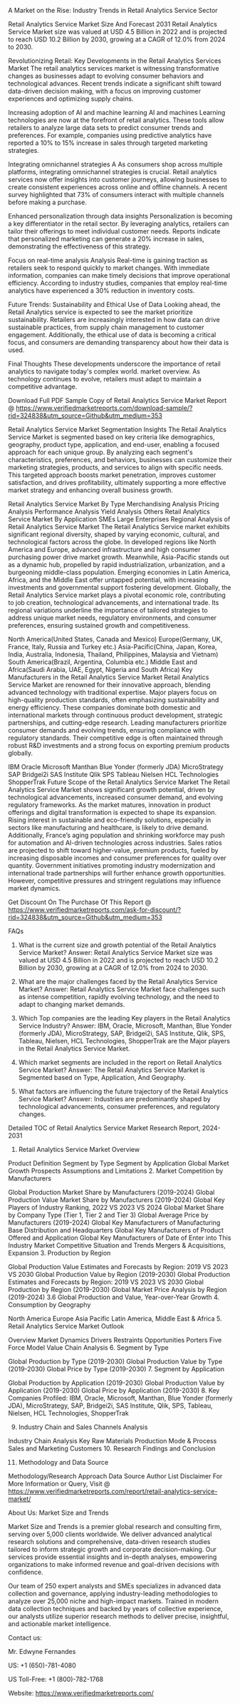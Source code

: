 A Market on the Rise: Industry Trends in Retail Analytics Service Sector


Retail Analytics Service Market Size And Forecast 2031
Retail Analytics Service Market size was valued at USD 4.5 Billion in 2022 and is projected to reach USD 10.2 Billion by 2030, growing at a CAGR of 12.0% from 2024 to 2030.

Revolutionizing Retail: Key Developments in the Retail Analytics Services Market
The retail analytics services market is witnessing transformative changes as businesses adapt to evolving consumer behaviors and technological advances. Recent trends indicate a significant shift toward data-driven decision making, with a focus on improving customer experiences and optimizing supply chains.

Increasing adoption of AI and machine learning
AI and machines Learning technologies are now at the forefront of retail analytics. These tools allow retailers to analyze large data sets to predict consumer trends and preferences. For example, companies using predictive analytics have reported a 10% to 15% increase in sales through targeted marketing strategies.

Integrating omnichannel strategies
A As consumers shop across multiple platforms, integrating omnichannel strategies is crucial. Retail analytics services now offer insights into customer journeys, allowing businesses to create consistent experiences across online and offline channels. A recent survey highlighted that 73% of consumers interact with multiple channels before making a purchase.

Enhanced personalization through data insights
Personalization is becoming a key differentiator in the retail sector. By leveraging analytics, retailers can tailor their offerings to meet individual customer needs. Reports indicate that personalized marketing can generate a 20% increase in sales, demonstrating the effectiveness of this strategy.

Focus on real-time analysis
Analysis Real-time is gaining traction as retailers seek to respond quickly to market changes. With immediate information, companies can make timely decisions that improve operational efficiency. According to industry studies, companies that employ real-time analytics have experienced a 30% reduction in inventory costs.

Future Trends: Sustainability and Ethical Use of Data
Looking ahead, the Retail Analytics service is expected to see the market prioritize sustainability. Retailers are increasingly interested in how data can drive sustainable practices, from supply chain management to customer engagement. Additionally, the ethical use of data is becoming a critical focus, and consumers are demanding transparency about how their data is used.

Final Thoughts
These developments underscore the importance of retail analytics to navigate today's complex world. market overview. As technology continues to evolve, retailers must adapt to maintain a competitive advantage.

Download Full PDF Sample Copy of Retail Analytics Service Market Report @ https://www.verifiedmarketreports.com/download-sample/?rid=324838&utm_source=Github&utm_medium=353

Retail Analytics Service Market Segmentation Insights
The Retail Analytics Service Market is segmented based on key criteria like demographics, geography, product type, application, and end-user, enabling a focused approach for each unique group. By analyzing each segment's characteristics, preferences, and behaviors, businesses can customize their marketing strategies, products, and services to align with specific needs. This targeted approach boosts market penetration, improves customer satisfaction, and drives profitability, ultimately supporting a more effective market strategy and enhancing overall business growth.

Retail Analytics Service Market By Type
Merchandising Analysis
Pricing Analysis
Performance Analysis
Yield Analysis
Others
Retail Analytics Service Market By Application
SMEs
Large Enterprises
Regional Analysis of Retail Analytics Service Market
The Retail Analytics Service market exhibits significant regional diversity, shaped by varying economic, cultural, and technological factors across the globe. In developed regions like North America and Europe, advanced infrastructure and high consumer purchasing power drive market growth. Meanwhile, Asia-Pacific stands out as a dynamic hub, propelled by rapid industrialization, urbanization, and a burgeoning middle-class population. Emerging economies in Latin America, Africa, and the Middle East offer untapped potential, with increasing investments and governmental support fostering development. Globally, the Retail Analytics Service market plays a pivotal economic role, contributing to job creation, technological advancements, and international trade. Its regional variations underline the importance of tailored strategies to address unique market needs, regulatory environments, and consumer preferences, ensuring sustained growth and competitiveness.

North America(United States, Canada and Mexico)
Europe(Germany, UK, France, Italy, Russia and Turkey etc.)
Asia-Pacific(China, Japan, Korea, India, Australia, Indonesia, Thailand, Philippines, Malaysia and Vietnam)
South America(Brazil, Argentina, Columbia etc.)
Middle East and Africa(Saudi Arabia, UAE, Egypt, Nigeria and South Africa)
Key Manufacturers in the Retail Analytics Service Market
Retail Analytics Service Market are renowned for their innovative approach, blending advanced technology with traditional expertise. Major players focus on high-quality production standards, often emphasizing sustainability and energy efficiency. These companies dominate both domestic and international markets through continuous product development, strategic partnerships, and cutting-edge research. Leading manufacturers prioritize consumer demands and evolving trends, ensuring compliance with regulatory standards. Their competitive edge is often maintained through robust R&D investments and a strong focus on exporting premium products globally.

IBM
Oracle
Microsoft
Manthan
Blue Yonder (formerly JDA)
MicroStrategy
SAP
Bridgei2i
SAS Institute
Qlik
SPS
Tableau
Nielsen
HCL Technologies
ShopperTrak
Future Scope of the Retail Analytics Service Market
The Retail Analytics Service Market shows significant growth potential, driven by technological advancements, increased consumer demand, and evolving regulatory frameworks. As the market matures, innovation in product offerings and digital transformation is expected to shape its expansion. Rising interest in sustainable and eco-friendly solutions, especially in sectors like manufacturing and healthcare, is likely to drive demand. Additionally, France’s aging population and shrinking workforce may push for automation and AI-driven technologies across industries. Sales ratios are projected to shift toward higher-value, premium products, fueled by increasing disposable incomes and consumer preferences for quality over quantity. Government initiatives promoting industry modernization and international trade partnerships will further enhance growth opportunities. However, competitive pressures and stringent regulations may influence market dynamics.

Get Discount On The Purchase Of This Report @ https://www.verifiedmarketreports.com/ask-for-discount/?rid=324838&utm_source=Github&utm_medium=353

FAQs
1. What is the current size and growth potential of the Retail Analytics Service Market?
Answer: Retail Analytics Service Market size was valued at USD 4.5 Billion in 2022 and is projected to reach USD 10.2 Billion by 2030, growing at a CAGR of 12.0% from 2024 to 2030.

2. What are the major challenges faced by the Retail Analytics Service Market?
Answer: Retail Analytics Service Market face challenges such as intense competition, rapidly evolving technology, and the need to adapt to changing market demands.

3. Which Top companies are the leading Key players in the Retail Analytics Service Industry?
Answer: IBM, Oracle, Microsoft, Manthan, Blue Yonder (formerly JDA), MicroStrategy, SAP, Bridgei2i, SAS Institute, Qlik, SPS, Tableau, Nielsen, HCL Technologies, ShopperTrak are the Major players in the Retail Analytics Service Market.

4. Which market segments are included in the report on Retail Analytics Service Market?
Answer: The Retail Analytics Service Market is Segmented based on Type, Application, And Geography.

5. What factors are influencing the future trajectory of the Retail Analytics Service Market?
Answer: Industries are predominantly shaped by technological advancements, consumer preferences, and regulatory changes.

Detailed TOC of Retail Analytics Service Market Research Report, 2024-2031
1. Retail Analytics Service Market Overview

Product Definition
Segment by Type
Segment by Application
Global Market Growth Prospects
Assumptions and Limitations
2. Market Competition by Manufacturers

Global Production Market Share by Manufacturers (2019-2024)
Global Production Value Market Share by Manufacturers (2019-2024)
Global Key Players of Industry Ranking, 2022 VS 2023 VS 2024
Global Market Share by Company Type (Tier 1, Tier 2 and Tier 3)
Global Average Price by Manufacturers (2019-2024)
Global Key Manufacturers of Manufacturing Base Distribution and Headquarters
Global Key Manufacturers of Product Offered and Application
Global Key Manufacturers of Date of Enter into This Industry
Market Competitive Situation and Trends
Mergers & Acquisitions, Expansion
3. Production by Region

Global Production Value Estimates and Forecasts by Region: 2019 VS 2023 VS 2030
Global Production Value by Region (2019-2030)
Global Production Estimates and Forecasts by Region: 2019 VS 2023 VS 2030
Global Production by Region (2019-2030)
Global Market Price Analysis by Region (2019-2024) 3.6 Global Production and Value, Year-over-Year Growth
4. Consumption by Geography

North America
Europe
Asia Pacific
Latin America, Middle East & Africa
5. Retail Analytics Service Market Outlook

Overview
Market Dynamics
Drivers
Restraints
Opportunities
Porters Five Force Model
Value Chain Analysis 
6. Segment by Type

Global Production by Type (2019-2030)
Global Production Value by Type (2019-2030)
Global Price by Type (2019-2030)
7. Segment by Application

Global Production by Application (2019-2030)
Global Production Value by Application (2019-2030)
Global Price by Application (2019-2030)
8. Key Companies Profiled: IBM, Oracle, Microsoft, Manthan, Blue Yonder (formerly JDA), MicroStrategy, SAP, Bridgei2i, SAS Institute, Qlik, SPS, Tableau, Nielsen, HCL Technologies, ShopperTrak

9. Industry Chain and Sales Channels Analysis

Industry Chain Analysis
Key Raw Materials
Production Mode & Process
Sales and Marketing
Customers
10. Research Findings and Conclusion

11. Methodology and Data Source

Methodology/Research Approach
Data Source
Author List
Disclaimer
For More Information or Query, Visit @ https://www.verifiedmarketreports.com/report/retail-analytics-service-market/

About Us: Market Size and Trends

Market Size and Trends is a premier global research and consulting firm, serving over 5,000 clients worldwide. We deliver advanced analytical research solutions and comprehensive, data-driven research studies tailored to inform strategic growth and corporate decision-making. Our services provide essential insights and in-depth analyses, empowering organizations to make informed revenue and goal-driven decisions with confidence.

Our team of 250 expert analysts and SMEs specializes in advanced data collection and governance, applying industry-leading methodologies to analyze over 25,000 niche and high-impact markets. Trained in modern data collection techniques and backed by years of collective experience, our analysts utilize superior research methods to deliver precise, insightful, and actionable market intelligence.

Contact us:

Mr. Edwyne Fernandes

US: +1 (650)-781-4080

US Toll-Free: +1 (800)-782-1768

Website: https://www.verifiedmarketreports.com/
